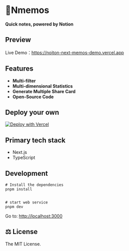 # **💭Nmemos** 
**Quick notes, powered by Notion**
## Preview

Live Demo：https://noiton-next-memos-demo.vercel.app

## Features

- **Multi-filter**
- **Multi-dimensional Statistics**
- **Generate Multiple Share Card**
- **Open-Source Code**


## Deploy your own

[![Deploy with Vercel](https://vercel.com/button)](https://vercel.com/new/clone?repository-url=https%3A%2F%2Fgithub.com%2Flxw15337674%2Fnotion-next-memos&env=USERNAME,NOTION_DATABASE_ID,NOTION_TOKEN,NOTION_ACTIVE_USER,NOTION_TOKEN_V2&project-name=noiton-next-memos&repository-name=noiton-next-memos)



## Primary tech stack

- Next.js
- TypeScript

## Development

```
# Install the dependencies
pnpm install


# start web service
pnpm dev
```

Go to: [http://localhost:3000](http://localhost:3000/)

## ⚖️ License

The MIT License.

